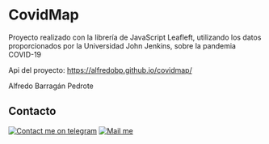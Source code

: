 
# CovidMap

Proyecto realizado con la librería de JavaScript Leafleft, utilizando los datos proporcionados por la Universidad John Jenkins, sobre la pandemia COVID-19

Api del proyecto: https://alfredobp.github.io/covidmap/


Alfredo Barragán Pedrote


[gmail_logo]: https://user-images.githubusercontent.com/6497827/62424751-c1b85480-b6f0-11e9-97de-096c0a980829.png
[telegram_logo]: https://user-images.githubusercontent.com/6497827/57844175-2ac4b600-77ed-11e9-8488-f2d45efa7497.png
[telegram]: http://t.me/alfredobp
[gmail]: mailto:alfredobape@gmail.com?subject=Leyendo%20#Ecofriendly&body=Hi

## Contacto
[![Contact me on telegram][telegram_logo]][telegram]
[![Mail me][gmail_logo]][gmail]
